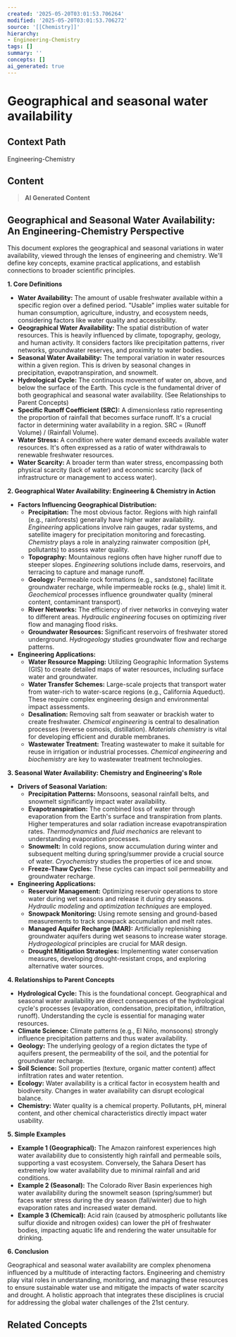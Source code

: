 ```yaml
---
created: '2025-05-20T03:01:53.706264'
modified: '2025-05-20T03:01:53.706272'
source: '[[Chemistry]]'
hierarchy:
- Engineering-Chemistry
tags: []
summary: ''
concepts: []
ai_generated: true
---
```


# Geographical and seasonal water availability

## Context Path
Engineering-Chemistry

## Content
> **AI Generated Content**
## Geographical and Seasonal Water Availability: An Engineering-Chemistry Perspective

This document explores the geographical and seasonal variations in water availability, viewed through the lenses of engineering and chemistry. We'll define key concepts, examine practical applications, and establish connections to broader scientific principles.

**1. Core Definitions**

* **Water Availability:** The amount of usable freshwater available within a specific region over a defined period. "Usable" implies water suitable for human consumption, agriculture, industry, and ecosystem needs, considering factors like water quality and accessibility.
* **Geographical Water Availability:** The spatial distribution of water resources. This is heavily influenced by climate, topography, geology, and human activity.  It considers factors like precipitation patterns, river networks, groundwater reserves, and proximity to water bodies.
* **Seasonal Water Availability:** The temporal variation in water resources within a given region.  This is driven by seasonal changes in precipitation, evapotranspiration, and snowmelt.
* **Hydrological Cycle:** The continuous movement of water on, above, and below the surface of the Earth.  This cycle is the fundamental driver of both geographical and seasonal water availability.  (See Relationships to Parent Concepts)
* **Specific Runoff Coefficient (SRC):** A dimensionless ratio representing the proportion of rainfall that becomes surface runoff.  It's a crucial factor in determining water availability in a region.  SRC = (Runoff Volume) / (Rainfall Volume).
* **Water Stress:** A condition where water demand exceeds available water resources.  It's often expressed as a ratio of water withdrawals to renewable freshwater resources.
* **Water Scarcity:** A broader term than water stress, encompassing both physical scarcity (lack of water) and economic scarcity (lack of infrastructure or management to access water).

**2. Geographical Water Availability: Engineering & Chemistry in Action**

* **Factors Influencing Geographical Distribution:**
    * **Precipitation:**  The most obvious factor. Regions with high rainfall (e.g., rainforests) generally have higher water availability.  *Engineering* applications involve rain gauges, radar systems, and satellite imagery for precipitation monitoring and forecasting. *Chemistry* plays a role in analyzing rainwater composition (pH, pollutants) to assess water quality.
    * **Topography:** Mountainous regions often have higher runoff due to steeper slopes.  *Engineering* solutions include dams, reservoirs, and terracing to capture and manage runoff.
    * **Geology:**  Permeable rock formations (e.g., sandstone) facilitate groundwater recharge, while impermeable rocks (e.g., shale) limit it. *Geochemical* processes influence groundwater quality (mineral content, contaminant transport).
    * **River Networks:**  The efficiency of river networks in conveying water to different areas. *Hydraulic engineering* focuses on optimizing river flow and managing flood risks.
    * **Groundwater Resources:**  Significant reservoirs of freshwater stored underground. *Hydrogeology* studies groundwater flow and recharge patterns.
* **Engineering Applications:**
    * **Water Resource Mapping:** Utilizing Geographic Information Systems (GIS) to create detailed maps of water resources, including surface water and groundwater.
    * **Water Transfer Schemes:**  Large-scale projects that transport water from water-rich to water-scarce regions (e.g., California Aqueduct).  These require complex engineering design and environmental impact assessments.
    * **Desalination:**  Removing salt from seawater or brackish water to create freshwater.  *Chemical engineering* is central to desalination processes (reverse osmosis, distillation).  *Materials chemistry* is vital for developing efficient and durable membranes.
    * **Wastewater Treatment:**  Treating wastewater to make it suitable for reuse in irrigation or industrial processes. *Chemical engineering* and *biochemistry* are key to wastewater treatment technologies.

**3. Seasonal Water Availability: Chemistry and Engineering's Role**

* **Drivers of Seasonal Variation:**
    * **Precipitation Patterns:** Monsoons, seasonal rainfall belts, and snowmelt significantly impact water availability.
    * **Evapotranspiration:** The combined loss of water through evaporation from the Earth's surface and transpiration from plants.  Higher temperatures and solar radiation increase evapotranspiration rates. *Thermodynamics* and *fluid mechanics* are relevant to understanding evaporation processes.
    * **Snowmelt:**  In cold regions, snow accumulation during winter and subsequent melting during spring/summer provide a crucial source of water. *Cryochemistry* studies the properties of ice and snow.
    * **Freeze-Thaw Cycles:**  These cycles can impact soil permeability and groundwater recharge.
* **Engineering Applications:**
    * **Reservoir Management:**  Optimizing reservoir operations to store water during wet seasons and release it during dry seasons. *Hydraulic modeling* and *optimization techniques* are employed.
    * **Snowpack Monitoring:**  Using remote sensing and ground-based measurements to track snowpack accumulation and melt rates.
    * **Managed Aquifer Recharge (MAR):**  Artificially replenishing groundwater aquifers during wet seasons to increase water storage. *Hydrogeological* principles are crucial for MAR design.
    * **Drought Mitigation Strategies:** Implementing water conservation measures, developing drought-resistant crops, and exploring alternative water sources.

**4. Relationships to Parent Concepts**

* **Hydrological Cycle:** This is the foundational concept. Geographical and seasonal water availability are direct consequences of the hydrological cycle's processes (evaporation, condensation, precipitation, infiltration, runoff).  Understanding the cycle is essential for managing water resources.
* **Climate Science:** Climate patterns (e.g., El Niño, monsoons) strongly influence precipitation patterns and thus water availability.
* **Geology:**  The underlying geology of a region dictates the type of aquifers present, the permeability of the soil, and the potential for groundwater recharge.
* **Soil Science:** Soil properties (texture, organic matter content) affect infiltration rates and water retention.
* **Ecology:**  Water availability is a critical factor in ecosystem health and biodiversity.  Changes in water availability can disrupt ecological balance.
* **Chemistry:** Water quality is a chemical property. Pollutants, pH, mineral content, and other chemical characteristics directly impact water usability.

**5. Simple Examples**

* **Example 1 (Geographical):** The Amazon rainforest experiences high water availability due to consistently high rainfall and permeable soils, supporting a vast ecosystem.  Conversely, the Sahara Desert has extremely low water availability due to minimal rainfall and arid conditions.
* **Example 2 (Seasonal):**  The Colorado River Basin experiences high water availability during the snowmelt season (spring/summer) but faces water stress during the dry season (fall/winter) due to high evaporation rates and increased water demand.
* **Example 3 (Chemical):** Acid rain (caused by atmospheric pollutants like sulfur dioxide and nitrogen oxides) can lower the pH of freshwater bodies, impacting aquatic life and rendering the water unsuitable for drinking.

**6. Conclusion**

Geographical and seasonal water availability are complex phenomena influenced by a multitude of interacting factors. Engineering and chemistry play vital roles in understanding, monitoring, and managing these resources to ensure sustainable water use and mitigate the impacts of water scarcity and drought.  A holistic approach that integrates these disciplines is crucial for addressing the global water challenges of the 21st century.

## Related Concepts

